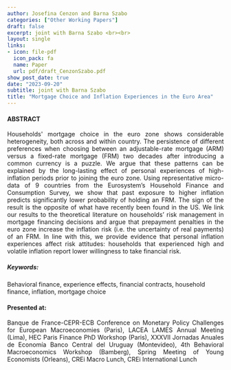 ```yaml
---
author: Josefina Cenzon and Barna Szabo
categories: ["Other Working Papers"]
draft: false
excerpt: joint with Barna Szabo <br><br>
layout: single
links:
- icon: file-pdf
  icon_pack: fa
  name: Paper
  url: pdf/draft_CenzonSzabo.pdf
show_post_date: true
date: "2023-09-20"
subtitle: joint with Barna Szabo
title: "Mortgage Choice and Inflation Experiences in the Euro Area"
---
```


<!--
- icon: window-maximize
  icon_pack: far
  name: Slides
  url: https://github.com/apreshill/bakeoff
-->

#### ABSTRACT

<p style='text-align: justify;'> 
Households' mortgage choice in the euro zone shows considerable heterogeneity, both across and within country. The persistence of different preferences when choosing between an adjustable-rate mortgage (ARM) versus a fixed-rate mortgage (FRM) two decades after introducing a common currency is a puzzle. We argue that these patterns can be explained by the long-lasting effect of personal experiences of high-inflation periods prior to joining the euro zone. Using representative micro-data of 9 countries from the Eurosystem’s Household Finance and Consumption Survey, we show that past exposure to higher inflation predicts significantly lower probability of holding an FRM. The sign of the result is the opposite of what have recently been found in the US. We link our results to the theoretical literature on households’ risk management in mortgage financing decisions and argue that prepayment penalties in the euro zone increase the inflation risk (i.e. the uncertainty of real payments) of an FRM. In line with this, we provide evidence that personal inflation experiences affect risk attitudes: households that experienced high and volatile inflation report lower willingness to take financial risk.
</p>

##### _Keywords:_ 
Behavioral finance, experience effects, financial contracts, household finance, inflation, mortgage choice 


#### Presented at: 
<p style='text-align: justify;'> 
Banque de France-CEPR-ECB Conference on Monetary Policy Challenges for European Macroeconomies (Paris), LACEA LAMES Annual Meeting (Lima), HEC Paris Finance PhD Workshop (Paris), XXXVII Jornadas Anuales de Economía Banco Central del Uruguay (Montevideo), 4th Behavioral Macroeconomics Workshop (Bamberg), Spring Meeting of Young Economists (Orleans), CREi Macro Lunch, CREi International Lunch
</p>
